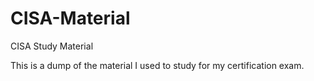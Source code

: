 # CISA-Material
CISA Study Material 

This is a dump of the material I used to study for my certification exam. 
